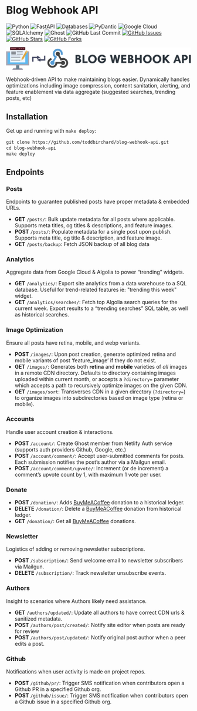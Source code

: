 # Blog Webhook API

![Python](https://img.shields.io/badge/Python-^3.9-blue.svg?logo=python&longCache=true&logoColor=white&colorB=5e81ac&style=flat-square&colorA=4c566a)
![FastAPI](https://img.shields.io/badge/FastAPI-^v0.87.0-blue.svg?longCache=true&logo=fastapi&style=flat-square&logoColor=white&colorB=5e81ac&colorA=4c566a)
![Databases](https://img.shields.io/badge/Databases-^0.7.0-blue.svg?logo=python&longCache=true&logoColor=white&colorB=5e81ac&style=flat-square&colorA=4c566a)
![PyDantic](https://img.shields.io/badge/Pydantic-^v1.10.4-blue.svg?longCache=true&logo=python&style=flat-square&logoColor=white&colorB=5e81ac&colorA=4c566a)
![Google Cloud](https://img.shields.io/badge/Google--Cloud-^v0.34.0-lightgrey.svg?longCache=true&style=flat-square&logo=googlecloud&logoColor=white&colorB=5e81ac&colorA=4c566a)
![SQLAlchemy](https://img.shields.io/badge/SQLAlchemy-^1.4.45-red.svg?longCache=true&style=flat-square&logo=scala&logoColor=white&colorA=4c566a&colorB=bf616a)
![Ghost](https://img.shields.io/badge/Ghost-^v5.0.0-lightgrey.svg?longCache=true&style=flat-square&logo=ghost&logoColor=white&colorB=656c82&colorA=4c566a)
![GitHub Last Commit](https://img.shields.io/github/last-commit/google/skia.svg?style=flat-square&colorA=4c566a&logo=GitHub&colorB=a3be8c)
[![GitHub Issues](https://img.shields.io/github/issues/toddbirchard/blog-webhook-api.svg?style=flat-square&colorA=4c566a&logo=GitHub&colorB=ebcb8b)](https://github.com/toddbirchard/blog-webhook-api/issues)
[![GitHub Stars](https://img.shields.io/github/stars/toddbirchard/blog-webhook-api.svg?style=flat-square&colorA=4c566a&logo=GitHub&colorB=ebcb8b)](https://github.com/toddbirchard/blog-webhook-api/stargazers)
[![GitHub Forks](https://img.shields.io/github/forks/toddbirchard/blog-webhook-api.svg?style=flat-square&colorA=4c566a&logo=GitHub&colorB=ebcb8b)](https://github.com/toddbirchard/blog-webhook-api/network)

![Blog Webhook API](./.github/blog-webhook-api@2x.png?raw=true)

Webhook-driven API to make maintaining blogs easier. Dynamically handles optimizations including image compression, content sanitation, alerting, and feature enablement via data aggregate (suggested searches, trending posts, etc)

## Installation

Get up and running with `make deploy`:

```shell
git clone https://github.com/toddbirchard/blog-webhook-api.git
cd blog-webhook-api
make deploy
```

## Endpoints

### Posts

Endpoints to guarantee published posts have proper metadata & embedded URLs.

* **GET** `/posts/`: Bulk update metadata for all posts where applicable. Supports meta titles, og titles & descriptions, and feature images.
* **POST** `/posts/`: Populate metadata for a single post upon publish. Supports meta title, og title & description, and feature image.
* **GET** `/posts/backup`: Fetch JSON backup of all blog data
  
### Analytics

Aggregate data from Google Cloud & Algolia to power “trending” widgets.

* **GET** `/analytics/`: Export site analytics from a data warehouse to a SQL database. Useful for trend-related features ie: "trending this week" widget.
* **GET** `/analytics/searches/`: Fetch top Algolia search queries for the current week. Export results to a “trending searches” SQL table, as well as historical searches.
  
### Image Optimization

Ensure all posts have retina, mobile, and webp variants.

* **POST** `/images/`: Upon post creation, generate optimized retina and mobile variants of post ‘feature_image’ if they do not exist.
* **GET** `/images/`: Generates both **retina** and **mobile** varieties of _all_ images in a remote CDN directory. Defaults to directory containing images uploaded within current month, or accepts a `?directory=` parameter which accepts a path to recursively optimize images on the given CDN.
* **GET** `/images/sort`: Transverses CDN in a given directory (`?directory=`) to organize images into subdirectories based on image type (retina or mobile).

### Accounts

Handle user account creation & interactions.

* **POST** `/account/`: Create Ghost member from Netlify Auth service (supports auth providers Github, Google, etc.)
* **POST** `/account/comment/`: Accept user-submitted comments for posts. Each submission notifies the post’s author via a Mailgun email.
* **POST** `/account/comment/upvote/`: Increment (or de increment) a comment’s upvote count by 1, with maximum 1 vote per user.

### Donate

* **POST** `/donation/`: Adds [BuyMeACoffee](https://www.buymeacoffee.com/hackersslackers) donation to a historical ledger.
* **DELETE** `/donation/`: Delete a [BuyMeACoffee](https://www.buymeacoffee.com/hackersslackers) donation from historical ledger.
* **GET** `/donation/`: Get all [BuyMeACoffee](https://www.buymeacoffee.com/hackersslackers) donations.

### Newsletter

Logistics of adding or removing newsletter subscriptions.

* **POST** `/subscription/`: Send welcome email to newsletter subscribers via Mailgun.
* **DELETE** `/subscription/`: Track newsletter unsubscribe events.

### Authors

Insight to scenarios where Authors likely need assistance.

* **GET** `/authors/updated/`: Update all authors to have correct CDN urls & sanitized metadata.
* **POST** `/authors/post/created/`: Notify site editor when posts are ready for review
* **POST** `/authors/post/updated/`: Notify original post author when a peer edits a post.

### Github

Notifications when user activity is made on project repos.

* **POST** `/github/pr/`: Trigger SMS notification when contributors open a Github PR in a specified Github org.
* **POST** `/github/issue/`: Trigger SMS notification when contributors open a Github issue in a specified Github org.